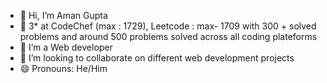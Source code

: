 - 👋 Hi, I’m Aman Gupta
- 👀 3* at CodeChef (max : 1729), Leetcode : max- 1709 with 300 + solved problems and around 500 problems solved across all coding plateforms
- 🌱 I’m a Web developer
- 💞️ I’m looking to collaborate on different web development projects
- 😄 Pronouns: He/Him

<!---
amang03/amang03 is a ✨ special ✨ repository because its `README.md` (this file) appears on your GitHub profile.
You can click the Preview link to take a look at your changes.
--->
